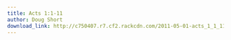 ```yaml
---
title: Acts 1:1-11
author: Doug Short
download_link: http://c750407.r7.cf2.rackcdn.com/2011-05-01-acts_1_1_11.mp3
---
```


